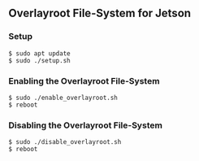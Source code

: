 ## Overlayroot File-System for Jetson

### Setup
```
$ sudo apt update
$ sudo ./setup.sh
```

### Enabling the Overlayroot File-System
```
$ sudo ./enable_overlayroot.sh
$ reboot
```

### Disabling the Overlayroot File-System
```
$ sudo ./disable_overlayroot.sh
$ reboot
```

